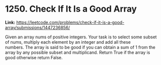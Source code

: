 # 1250. Check If It Is a Good Array

**Link:** https://leetcode.com/problems/check-if-it-is-a-good-array/submissions/1447236856/

Given an array nums of positive integers. Your task is to select some subset of nums, multiply each element by an integer and add all these numbers. The array is said to be good if you can obtain a sum of 1 from the array by any possible subset and multiplicand. Return True if the array is good otherwise return False.

